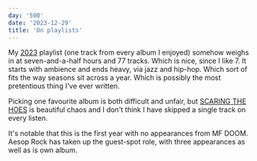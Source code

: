 ```yaml
---
day: '500'
date: '2023-12-29'
title: 'On playlists'
---
```


My [2023](https://open.spotify.com/playlist/6wJy7QwrVkpH81ZSkyk7ua?si=6c5a0038438e4a78) playlist (one track from every album I enjoyed) somehow weighs in at seven-and-a-half hours and 77 tracks. Which is nice, since I like 7. It starts with ambience and ends heavy, via jazz and hip-hop. Which sort of fits the way seasons sit across a year. Which is possibly the most pretentious thing I've ever written.

Picking one favourite album is both difficult and unfair, but [SCARING THE HOES](https://open.spotify.com/album/3u20OXh03DjCUzbf8XcGTq?si=2DsLlPH0S9mhKUbMdQKU9w) is beautiful chaos and I don't think I have skipped a single track on every listen.

It's notable that this is the first year with no appearances from MF DOOM. Aesop Rock has taken up the guest-spot role, with three appearances as well as is own album.
